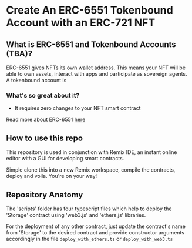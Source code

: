 # Create An ERC-6551 Tokenbound Account with an ERC-721 NFT

## What is ERC-6551 and Tokenbound Accounts (TBA)?

ERC-6551 gives NFTs its own wallet address. This means your NFT will be able to own assets, interact with apps and participate as sovereign agents.
A tokenbound account is

### What's so great about it?
- It requires zero changes to your NFT smart contract

Read more about ERC-6551 [here](https://eips.ethereum.org/EIPS/eip-6551)

## How to use this repo
This repository is used in conjunction with Remix IDE, an instant online editor with a GUI for developing smart contracts.

Simple clone this into a new Remix workspace, compile the contracts, deploy and voila. You're on your way!

## Repository Anatomy

The 'scripts' folder has four typescript files which help to deploy the 'Storage' contract using 'web3.js' and 'ethers.js' libraries.

For the deployment of any other contract, just update the contract's name from 'Storage' to the desired contract and provide constructor arguments accordingly 
in the file `deploy_with_ethers.ts` or  `deploy_with_web3.ts`


